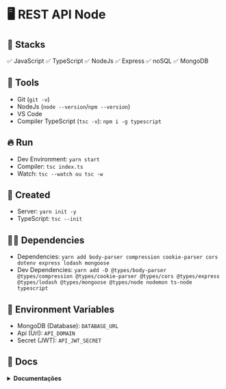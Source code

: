 # :desktop_computer: REST API Node

## :briefcase: Stacks

✅ JavaScript
✅ TypeScript
✅ NodeJs
✅ Express
✅ noSQL
✅ MongoDB

## :hammer: Tools

- Git (`git -v`)
- NodeJs (`node --version`/`npm --version`)
- VS Code
- Compiler TypeScript (`tsc -v`): `npm i -g typescript`

## :fire: Run

- Dev Environment: `yarn start`
- Compiler: `tsc index.ts`
- Watch: `tsc --watch ou tsc -w`

## :baby: Created

- Server: `yarn init -y`
- TypeScript: `tsc --init`

## :ok_man: Dependencies

- Dependencies: `yarn add body-parser compression cookie-parser cors dotenv express lodash mongoose`
- Dev Dependencies: `yarn add -D @types/body-parser @types/compression @types/cookie-parser @types/cors @types/express @types/lodash @types/mongoose @types/node nodemon ts-node typescript`

## :triangular_flag_on_post: Environment Variables

- MongoDB (Database): `DATABASE_URL`
- Api (Url): `API_DOMAIN`
- Secret (JWT): `API_JWT_SECRET`

## :page_facing_up: Docs

<details>
<summary><b>Documentações</b></summary>

### :scroll: Documentações

- Body Parser: `https://www.npmjs.com/package/body-parser`
- Cookie Parser: `https://www.npmjs.com/package/cookie-parser`
- Express: `https://expressjs.com/`
- Lodash: `https://lodash.com/`
- Mongoose: `https://mongoosejs.com/`
- Dotenv: `https://www.npmjs.com/package/dotenv`

<details>
